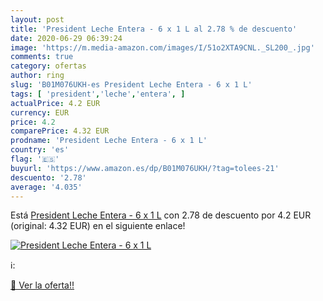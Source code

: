 ```yaml
---
layout: post
title: 'President Leche Entera - 6 x 1 L al 2.78 % de descuento'
date: 2020-06-29 06:39:24
image: 'https://m.media-amazon.com/images/I/51o2XTA9CNL._SL200_.jpg'
comments: true
category: ofertas
author: ring
slug: 'B01M076UKH-es President Leche Entera - 6 x 1 L'
tags: [ 'president','leche','entera', ]
actualPrice: 4.2 EUR
currency: EUR
price: 4.2
comparePrice: 4.32 EUR
prodname: 'President Leche Entera - 6 x 1 L'
country: 'es'
flag: '🇪🇸'
buyurl: 'https://www.amazon.es/dp/B01M076UKH/?tag=tolees-21'
descuento: '2.78'
average: '4.035'
---
```


Está [President Leche Entera - 6 x 1 L](https://www.amazon.es/dp/B01M076UKH/?tag=tolees-21) con 2.78 de descuento por 4.2 EUR (original: 4.32 EUR) en el siguiente enlace!

[![President Leche Entera - 6 x 1 L](https://m.media-amazon.com/images/I/51o2XTA9CNL._SL200_.jpg)](https://www.amazon.es/dp/B01M076UKH/?tag=tolees-21)

ℹ️:


[🛒 Ver la oferta!!](https://www.amazon.es/dp/B01M076UKH/?tag=tolees-21)
